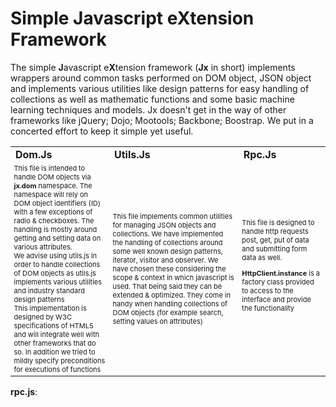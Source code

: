 Simple Javascript eXtension Framework
==

The simple **J**avascript e**X**tension framework (**Jx** in short) implements wrappers around common tasks performed on DOM object, JSON object and implements various utilities like design patterns for easy handling of collections as well as mathematic functions and some basic machine learning techniques and models. Jx doesn't get in the way of other frameworks like jQuery; Dojo; Mootools; Backbone; Boostrap. We put in a concerted effort to keep it simple yet useful.  

<Table>
<tr style="font-weight:bold; text-transform:capitalize" valign="center"><td>
dom.js
</td>
<td>utils.js</td>
<td>rpc.js</td>

</tr>
<tr style="font-size:11px">
<td>
This file is intended to handle DOM objects via <b>jx.dom</b> namespace. The namespace will rely on DOM object identifiers (ID) with a few exceptions of radio & checkboxes. The handling is mostly around getting and setting data on various attributes. 
<br>
We advise using utils.js in order to handle collections of DOM objects as utils.js implements various utilities and industry standard design patterns 
<br> 
This implementation is designed by W3C specifications of HTML5 and will integrate well with other frameworks that do so.
In addition we tried to mildly specify preconditions for executions of functions
</td>

<td>
 This file implements common utilities for managing JSON objects and collections. We have implemented the handling of collections around some well known design patterns, iterator, visitor and observer. We have chosen these considering the scope & context in which javascript is used. That being said they can be extended & optimized. They come in handy when handling collections of DOM objects (for example search, setting values on attributes)
</td>
<td>
This file is designed to handle http requests post, get, put of data and submitting form data as well. 

<b>HttpClient.instance</b> is a factory class provided to access to the interface and provide the functionality

</td>
</tr>
</table>
<b>rpc.js</b>: 
